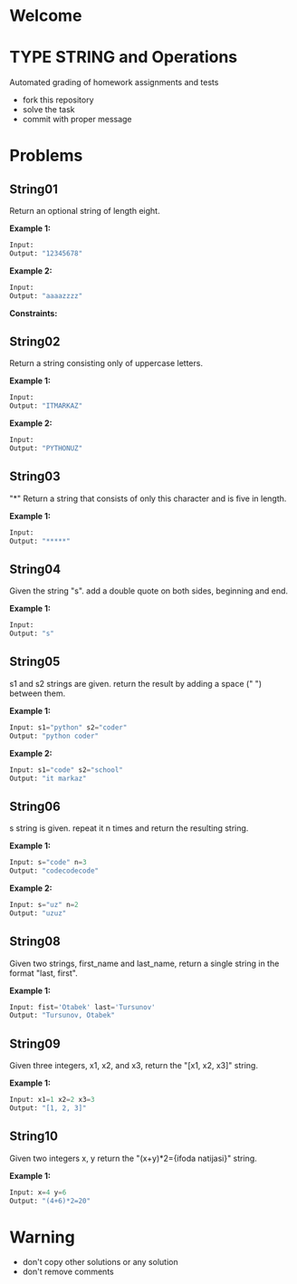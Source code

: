 # Welcome
# TYPE STRING and Operations

Automated grading of homework assignments and tests
- fork this repository
- solve the task
- commit with proper message

# Problems
## String01

  Return an optional string of length eight.

**Example 1:**

```Python
Input:
Output: "12345678"

```

**Example 2:**

```Python
Input:
Output: "aaaazzzz"

```

**Constraints:**

## String02

  Return a string consisting only of uppercase letters.

**Example 1:**

```Python
Input:
Output: "ITMARKAZ"

```

**Example 2:**

```Python
Input:
Output: "PYTHONUZ"

```
## String03

  "*" Return a string that consists of only this character and is five in length.

**Example 1:**

```Python
Input:
Output: "*****"

```
## String04

  Given the string "s". add a double quote on both sides, beginning and end.

**Example 1:**

```Python
Input:
Output: "s"

```

## String05

  s1 and s2 strings are given. return the result by adding a space (" ") between them.

**Example 1:**

```Python
Input: s1="python" s2="coder"
Output: "python coder"

```

**Example 2:**

```Python
Input: s1="code" s2="school"
Output: "it markaz"

```

## String06

  s string is given. repeat it n times and return the resulting string.

**Example 1:**

```Python
Input: s="code" n=3
Output: "codecodecode"

```

**Example 2:**

```Python
Input: s="uz" n=2
Output: "uzuz"

```

## String08

  Given two strings, first_name and last_name, return a single string in the format "last, first".

**Example 1:**

```Python
Input: fist='Otabek' last='Tursunov'
Output: "Tursunov, Otabek"

```

## String09

  Given three integers, x1, x2, and x3, return the "[x1, x2, x3]" string.

**Example 1:**

```Python
Input: x1=1 x2=2 x3=3
Output: "[1, 2, 3]"

```

## String10

  Given two integers x, y return the "(x+y)*2={ifoda natijasi}" string.

**Example 1:**

```Python
Input: x=4 y=6
Output: "(4+6)*2=20"

```

# Warning
- don't copy other solutions or any solution
- don't remove comments
